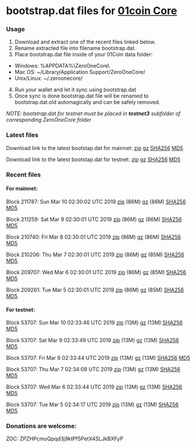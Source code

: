 # bootstrap.dat files for [01coin Core](https://01coin.io)

### Usage

1. Download and extract one of the recent files linked below.
2. Rename extracted file into filename bootstrap.dat.
3. Place bootstrap.dat file inside of your 01Coin data folder:
 - Windows: %APPDATA%\ZeroOneCore\
 - Mac OS: ~/Library/Application Support/ZeroOneCore/
 - Unix/Linux: ~/.zeroonecore/
4. Run your wallet and let it sync using bootstrap.dat
5. Once sync is done bootstrap.dat file will be renamed to bootstrap.dat.old automagically and can be safely removed.

_NOTE: bootstrap.dat for testnet must be placed in **testnet3** subfolder of corresponding ZeroOneCore folder_

### Latest files
Download link to the latest bootstap.dat for mainnet: [zip](https://files.01coin.io/mainnet/bootstrap.dat.zip) [gz](https://files.01coin.io/mainnet/bootstrap.dat.tar.gz) [SHA256](https://files.01coin.io/mainnet/sha256.txt) [MD5](https://files.01coin.io/mainnet/md5.txt)

Download link to the latest bootstap.dat for testnet: [zip](https://files.01coin.io/testnet/bootstrap.dat.zip) [gz](https://files.01coin.io/testnet/bootstrap.dat.tar.gz) [SHA256](https://files.01coin.io/testnet/sha256.txt) [MD5](https://files.01coin.io/testnet/md5.txt)

### Recent files

#### For mainnet:

Block 211787: Sun Mar 10 02:30:02 UTC 2019 [zip](https://files.01coin.io/mainnet/2019-03-10/bootstrap.dat.zip) (86M) [gz](https://files.01coin.io/mainnet/2019-03-10/bootstrap.dat.tar.gz) (86M) [SHA256](https://files.01coin.io/mainnet/2019-03-10/sha256.txt) [MD5](https://files.01coin.io/mainnet/2019-03-10/md5.txt)

Block 211259: Sat Mar  9 02:30:01 UTC 2019 [zip](https://files.01coin.io/mainnet/2019-03-09/bootstrap.dat.zip) (86M) [gz](https://files.01coin.io/mainnet/2019-03-09/bootstrap.dat.tar.gz) (86M) [SHA256](https://files.01coin.io/mainnet/2019-03-09/sha256.txt) [MD5](https://files.01coin.io/mainnet/2019-03-09/md5.txt)

Block 210740: Fri Mar  8 02:30:01 UTC 2019 [zip](https://files.01coin.io/mainnet/2019-03-08/bootstrap.dat.zip) (86M) [gz](https://files.01coin.io/mainnet/2019-03-08/bootstrap.dat.tar.gz) (86M) [SHA256](https://files.01coin.io/mainnet/2019-03-08/sha256.txt) [MD5](https://files.01coin.io/mainnet/2019-03-08/md5.txt)

Block 210206: Thu Mar  7 02:30:01 UTC 2019 [zip](https://files.01coin.io/mainnet/2019-03-07/bootstrap.dat.zip) (86M) [gz](https://files.01coin.io/mainnet/2019-03-07/bootstrap.dat.tar.gz) (85M) [SHA256](https://files.01coin.io/mainnet/2019-03-07/sha256.txt) [MD5](https://files.01coin.io/mainnet/2019-03-07/md5.txt)

Block 209707: Wed Mar  6 02:30:01 UTC 2019 [zip](https://files.01coin.io/mainnet/2019-03-06/bootstrap.dat.zip) (86M) [gz](https://files.01coin.io/mainnet/2019-03-06/bootstrap.dat.tar.gz) (85M) [SHA256](https://files.01coin.io/mainnet/2019-03-06/sha256.txt) [MD5](https://files.01coin.io/mainnet/2019-03-06/md5.txt)

Block 209261: Tue Mar  5 02:30:01 UTC 2019 [zip](https://files.01coin.io/mainnet/2019-03-05/bootstrap.dat.zip) (86M) [gz](https://files.01coin.io/mainnet/2019-03-05/bootstrap.dat.tar.gz) (85M) [SHA256](https://files.01coin.io/mainnet/2019-03-05/sha256.txt) [MD5](https://files.01coin.io/mainnet/2019-03-05/md5.txt)


#### For testnet:

Block 53707: Sun Mar 10 02:33:46 UTC 2019 [zip](https://files.01coin.io/testnet/2019-03-10/bootstrap.dat.zip) (13M) [gz](https://files.01coin.io/testnet/2019-03-10/bootstrap.dat.tar.gz) (13M) [SHA256](https://files.01coin.io/testnet/2019-03-10/sha256.txt) [MD5](https://files.01coin.io/testnet/2019-03-10/md5.txt)

Block 53707: Sat Mar  9 02:33:49 UTC 2019 [zip](https://files.01coin.io/testnet/2019-03-09/bootstrap.dat.zip) (13M) [gz](https://files.01coin.io/testnet/2019-03-09/bootstrap.dat.tar.gz) (13M) [SHA256](https://files.01coin.io/testnet/2019-03-09/sha256.txt) [MD5](https://files.01coin.io/testnet/2019-03-09/md5.txt)

Block 53707: Fri Mar  8 02:33:44 UTC 2019 [zip](https://files.01coin.io/testnet/2019-03-08/bootstrap.dat.zip) (13M) [gz](https://files.01coin.io/testnet/2019-03-08/bootstrap.dat.tar.gz) (13M) [SHA256](https://files.01coin.io/testnet/2019-03-08/sha256.txt) [MD5](https://files.01coin.io/testnet/2019-03-08/md5.txt)

Block 53707: Thu Mar  7 02:34:09 UTC 2019 [zip](https://files.01coin.io/testnet/2019-03-07/bootstrap.dat.zip) (13M) [gz](https://files.01coin.io/testnet/2019-03-07/bootstrap.dat.tar.gz) (13M) [SHA256](https://files.01coin.io/testnet/2019-03-07/sha256.txt) [MD5](https://files.01coin.io/testnet/2019-03-07/md5.txt)

Block 53707: Wed Mar  6 02:33:44 UTC 2019 [zip](https://files.01coin.io/testnet/2019-03-06/bootstrap.dat.zip) (13M) [gz](https://files.01coin.io/testnet/2019-03-06/bootstrap.dat.tar.gz) (13M) [SHA256](https://files.01coin.io/testnet/2019-03-06/sha256.txt) [MD5](https://files.01coin.io/testnet/2019-03-06/md5.txt)

Block 53707: Tue Mar  5 02:34:17 UTC 2019 [zip](https://files.01coin.io/testnet/2019-03-05/bootstrap.dat.zip) (13M) [gz](https://files.01coin.io/testnet/2019-03-05/bootstrap.dat.tar.gz) (13M) [SHA256](https://files.01coin.io/testnet/2019-03-05/sha256.txt) [MD5](https://files.01coin.io/testnet/2019-03-05/md5.txt)


### Donations are welcome:

ZOC: ZPZHPcmoQpqd3j9ktPf5PetX4SLJkBXFyP
